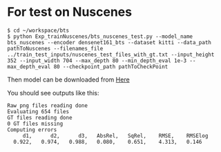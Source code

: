 # For test on Nuscenes
```
$ cd ~/workspace/bts
$ python Exp_trainNuscenes/bts_nuscenes_test.py --model_name bts_nuscenes --encoder densenet161_bts --dataset kitti --data_path pathToNuscenes --filenames_file ../train_test_inputs/nuscenes_test_files_with_gt.txt --input_height 352 --input_width 704 --max_depth 80 --min_depth_eval 1e-3 --max_depth_eval 80 --checkpoint_path pathToCheckPoint
```
Then model can be downloaded from [Here](https://drive.google.com/file/d/1rY4aZOKUtVHcWUjN1W_k5FZLr6UPdnIZ/view?usp=sharing)

You should see outputs like this:
```
Raw png files reading done
Evaluating 654 files
GT files reading done
0 GT files missing
Computing errors
     d1,      d2,      d3,   AbsRel,   SqRel,    RMSE,    RMSElog
  0.922,   0.974,   0.988,   0.080,    0.651,    4.313,   0.146
```